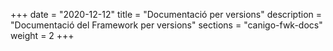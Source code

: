 +++
date        = "2020-12-12"
title       = "Documentació per versions"
description = "Documentació del Framework per versions"
sections    = "canigo-fwk-docs"
weight = 2
+++